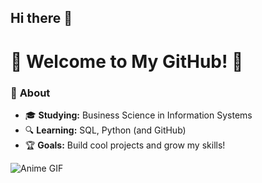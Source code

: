 ## Hi there 👋
# 🌸 **Welcome to My GitHub!** 🌸

<!--
**cwei127/cwei127** is a ✨ _special_ ✨ repository because its `README.md` (this file) appears on your GitHub profile.

Here are some ideas to get you started:

- 🔭 I’m currently working on ...
- 🌱 I’m currently learning ...
- 👯 I’m looking to collaborate on ...
- 🤔 I’m looking for help with ...
- 💬 Ask me about ...
- 📫 How to reach me: ...
- 😄 Pronouns: ...
- ⚡ Fun fact: ...
-->
### 🌱 **About**
- 🎓 **Studying:** Business Science in Information Systems
- 🔍 **Learning:** SQL, Python (and GitHub)
- 🏆 **Goals:** Build cool projects and grow my skills!

![Anime GIF](https://media.giphy.com/media/v1.Y2lkPTc5MGI3NjExZG9rYXlmdzdxMzFrN2phbnhodDJxNGd1YzB3aWVyaHptbjdobTJwbiZlcD12MV9naWZzX3NlYXJjaCZjdD1n/qgQUggAC3Pfv687qPC/giphy.gif)
